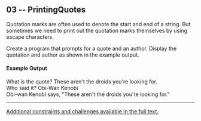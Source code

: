 ## 03 -- PrintingQuotes

Quotation marks are often used to denote the start
and end of a string. But sometimes we need to print
out the quotation marks themselves by using escape
characters.

Create a program that prompts for a quote and an
author. Display the quotation and author as shown
in the example output.

#### Example Output
What is the quote? These aren't the droids you're
looking for.  
Who said it? Obi-Wan Kenobi  
Obi-wan Kenobi says, "These aren't the droids
you're looking for."

***
[Additional constraints and challenges available in the full text.](https://www.amazon.com/Exercises-Programmers-Challenges-Develop-Coding/dp/1680501224)
